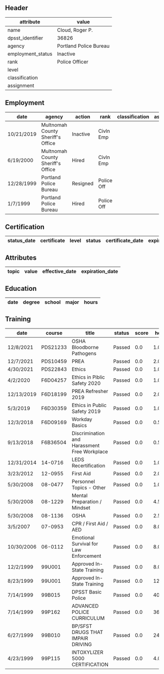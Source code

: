 ## Header
| attribute | value |
| --------- | ----- |
| name | Cloud, Roger P. |
| dpsst_identifier | 36826 |
| agency | Portland Police Bureau |
| employment_status | Inactive |
| rank | Police Officer |
| level |  |
| classification |  |
| assignment |  |
## Employment
| date | agency | action | rank | classification | assignment |
| ---- | ------ | ------ | ---- | -------------- | ---------- |
| 10/21/2019 | Multnomah County Sheriff's Office | Inactive | Civln Emp |  |  |
| 6/19/2000 | Multnomah County Sheriff's Office | Hired | Civln Emp |  |  |
| 12/28/1999 | Portland Police Bureau | Resigned | Police Off |  |  |
| 1/7/1999 | Portland Police Bureau | Hired | Police Off |  |  |
## Certification
| status_date | certificate | level | status | certificate_date | expiration_date | probation_date |
| ----------- | ----------- | ----- | ------ | ---------------- | --------------- | -------------- |
## Attributes
| topic | value | effective_date | expiration_date |
| ----- | ----- | -------------- | --------------- |
## Education
| date | degree | school | major | hours |
| ---- | ------ | ------ | ----- | ----- |
## Training
| date | course | title | status | score | hours |
| ---- | ------ | ----- | ------ | ----- | ----- |
| 12/8/2021 | PDS21233 | OSHA  Bloodborne Pathogens | Passed | 0.0 | 1.00 |
| 12/7/2021 | PDS10459 | PREA | Passed | 0.0 | 2.00 |
| 4/30/2021 | PDS22843 | Ethics | Passed | 0.0 | 1.00 |
| 4/2/2020 | F6D04257 | Ethics in Piblic Safety 2020 | Passed | 0.0 | 1.00 |
| 12/13/2019 | F6D18199 | PREA Refresher 2019 | Passed | 0.0 | 2.00 |
| 5/3/2019 | F6D30359 | Ethics in Public Safety 2019 | Passed | 0.0 | 1.00 |
| 12/3/2018 | F6D09169 | Workday Basics | Passed | 0.0 | 0.50 |
| 9/13/2018 | F6B36504 | Discrimination and Harassment Free Workplace | Passed | 0.0 | 0.50 |
| 12/31/2014 | 14-0716 | LEDS Recertification | Passed | 0.0 | 1.00 |
| 3/23/2012 | 12-0955 | First Aid | Passed | 0.0 | 2.00 |
| 5/30/2008 | 08-0477 | Personnel Topics - Other | Passed | 0.0 | 1.00 |
| 5/30/2008 | 08-1229 | Mental Preparation / Mindset | Passed | 0.0 | 4.50 |
| 5/30/2008 | 08-1136 | OSHA | Passed | 0.0 | 2.50 |
| 3/5/2007 | 07-0953 | CPR / First Aid / AED | Passed | 0.0 | 8.00 |
| 10/30/2006 | 06-0112 | Emotional Survival for Law Enforcement | Passed | 0.0 | 8.00 |
| 12/2/1999 | 99U001 | Approved In-State Training | Passed | 0.0 | 8.00 |
| 8/23/1999 | 99U001 | Approved In-State Training | Passed | 0.0 | 12.00 |
| 7/14/1999 | 99B015 | DPSST Basic Police | Passed | 0.0 | 400.00 |
| 7/14/1999 | 99P162 | ADVANCED POLICE CURRICULUM | Passed | 0.0 | 360.00 |
| 6/27/1999 | 99B010 | BP/SFST  DRUGS THAT IMPAIR DRIVING | Passed | 0.0 | 24.00 |
| 4/23/1999 | 99P115 | INTOXYLIZER 5000 CERTIFICATION | Passed | 0.0 | 4.00 |
